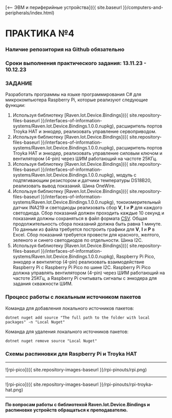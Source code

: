 [⟵ ЭВМ и периферийные устройства]({{ site.baseurl }}/computers-and-peripherals/index.html)

# **ПРАКТИКА №4**

### **Наличие репозитория на Github обязательно**

### **Сроки выполнения практического задания: 13.11.23 - 10.12.23**

### **ЗАДАНИЕ**

Разработать программы на языке программирования С# для микрокомпьютера Raspberry Pi, которые реализуют следующие функции:
1.  Используя библиотеку [Raven.Iot.Device.Bindings]({{ site.repository-files-baseurl }}/interfaces-of-information-systems/Raven.Iot.Device.Bindings.1.0.0.nupkg), расширитель портов Troyka HAT и энкодер, реализовать управление сервоприводом.
2.  Используя библиотеку [Raven.Iot.Device.Bindings]({{ site.repository-files-baseurl }}/interfaces-of-information-systems/Raven.Iot.Device.Bindings.1.0.0.nupkg), расширитель портов Troyka HAT и энкодер, реализовать управление силовым ключом и вентилятором (4-pin) через ШИМ работающий на частоте 25КГц.
3.  Используя библиотеку [Raven.Iot.Device.Bindings]({{ site.repository-files-baseurl }}/interfaces-of-information-systems/Raven.Iot.Device.Bindings.1.0.0.nupkg), модуль с подтягивающим резистором и датчики температуры DS18B20, реализовать вывод показаний. Шина OneWire.
4.  Используя библиотеку [Raven.Iot.Device.Bindings]({{ site.repository-files-baseurl }}/interfaces-of-information-systems/Raven.Iot.Device.Bindings.1.0.0.nupkg), токоизмерительный датчик INA219 и светодиоды реализовать сбор **V**, **I** и **P** для каждого светодиода. Сбор показаний должен проходить каждые 10 секунд и показания должны сохраняться в файл формата [CSV](https://joshclose.github.io/CsvHelper). Общая продолжительность сбора показаний должна быть равна 1 минуте. По данным из файла требуется построить графики для **V**, **I** и **P** в Excel. Сбор показаний требуется провести для красного, желтого, зеленого и синего светодиодов по отдельности. Шина I2C.
5.  Используя библиотеку [Raven.Iot.Device.Bindings]({{ site.repository-files-baseurl }}/interfaces-of-information-systems/Raven.Iot.Device.Bindings.1.0.0.nupkg), Raspberry Pi Pico, энкодер и вентилятор (4-pin) реализовать взаимодействие Raspberry Pi с Raspberry Pi Pico по шине I2C. Raspberry Pi Pico должна управлять вентилятором (4-pin) через ШИМ работающий на частоте 25КГц, а Raspberry Pi считывать сигналы с энкодера для задания скважности ШИМ.

### **Процесс работы с локальным источником пакетов**

Команда для добавления локального источников пакетов:

```console
dotnet nuget add source "The full path to the folder with local packages" -n "Local Nuget"
```

Команда для удаления локального источников пакетов:

```console
dotnet nuget remove source "Local Nuget"
```

### **Схемы распиновки для Raspberry Pi и Troyka HAT**

---

![rpi-pico]({{ site.repository-images-baseurl }}/rpi-pinouts/rpi.png)

---

![rpi-pico]({{ site.repository-images-baseurl }}/rpi-pinouts/rpi-troyka-hat.png)

---

**По вопросам работы с библиотекой Raven.Iot.Device.Bindings и распиновке устройств обращаться к преподавателю.**

